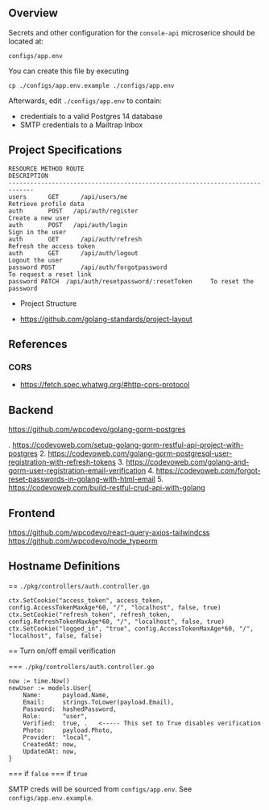## Overview

Secrets and other configuration for the `console-api` microserice should be located at:

	configs/app.env

You can create this file by executing

	cp ./configs/app.env.example ./configs/app.env


Afterwards, edit `./configs/app.env` to contain:

* credentials to a valid Postgres 14 database
* SMTP credentials to a Mailtrap Inbox

## Project Specifications

	RESOURCE METHOD	ROUTE																	DESCRIPTION
	-----------------------------------------------------------------------------
	users	   GET		/api/users/me													Retrieve profile data
	auth	   POST	  /api/auth/register										Create a new user
	auth	   POST	  /api/auth/login												Sign in the user
	auth	   GET		/api/auth/refresh											Refresh the access token
	auth	   GET		/api/auth/logout											Logout the user
	password POST		/api/auth/forgotpassword							To request a reset link
	password PATCH	/api/auth/resetpassword/:resetToken		To reset the password

* Project Structure
 - https://github.com/golang-standards/project-layout

## References

### CORS

* https://fetch.spec.whatwg.org/#http-cors-protocol

## Backend
https://github.com/wpcodevo/golang-gorm-postgres

. https://codevoweb.com/setup-golang-gorm-restful-api-project-with-postgres
2. https://codevoweb.com/golang-gorm-postgresql-user-registration-with-refresh-tokens
3. https://codevoweb.com/golang-and-gorm-user-registration-email-verification
4. https://codevoweb.com/forgot-reset-passwords-in-golang-with-html-email
5. https://codevoweb.com/build-restful-crud-api-with-golang

## Frontend

https://github.com/wpcodevo/react-query-axios-tailwindcss
https://github.com/wpcodevo/node_typeorm

## Hostname Definitions



== `./pkg/controllers/auth.controller.go`

	ctx.SetCookie("access_token", access_token, config.AccessTokenMaxAge*60, "/", "localhost", false, true)
	ctx.SetCookie("refresh_token", refresh_token, config.RefreshTokenMaxAge*60, "/", "localhost", false, true)
	ctx.SetCookie("logged_in", "true", config.AccessTokenMaxAge*60, "/", "localhost", false, false)


== Turn on/off email verification


=== `./pkg/controllers/auth.controller.go`

	now := time.Now()
	newUser := models.User{
		Name:      payload.Name,
		Email:     strings.ToLower(payload.Email),
		Password:  hashedPassword,
		Role:      "user",
		Verified:  true, .   <----- This set to True disables verification
		Photo:     payload.Photo,
		Provider:  "local",
		CreatedAt: now,
		UpdatedAt: now,
	}

=== if `false` 
=== if `true` 

SMTP creds will be sourced from `configs/app.env`. See `configs/app.env.example`.
